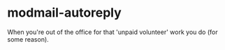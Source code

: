 # modmail-autoreply
When you're out of the office for that 'unpaid volunteer' work you do (for some reason).
